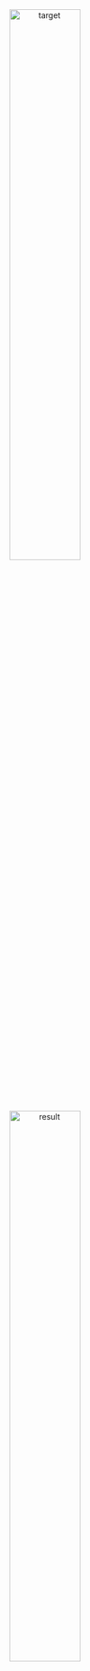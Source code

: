 <div align="center">
    <img width="50%" src="https://github.com/CyJaySong/flutter_meituan_shop/raw/master/doc/images/1581152212.gif"  alt="target"/>
    <img width="50%" src="https://github.com/CyJaySong/flutter_meituan_shop/raw/master/doc/images/1581152222.gif"  alt="result"/>
</div>
